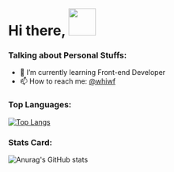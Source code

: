 ### <h1>Hi there, <img src="https://github.com/mitul3737/mitul3737/raw/main/Wave.gif" height="55px" width="55px" style="max-width:100%;"></h1> 

<!--
**whiwf/whiwf** is a ✨ _special_ ✨ repository because its `README.md` (this file) appears on your GitHub profile.

Here are some ideas to get you started:

- 🔭 I’m currently working on ...
- 👯 I’m looking to collaborate on ...
- 🤔 I’m looking for help with ...
- 💬 Ask me about ...
- 📫 How to reach me: ...
- 😄 Pronouns: ...
- ⚡ Fun fact: ...
-->

### Talking about Personal Stuffs:
- 🌱 I’m currently learning Front-end Developer
- 📫 How to reach me: <a href="fb.com/whiwf" target="_blank">@whiwf</a>

### Top Languages:
[![Top Langs](https://github-readme-stats.vercel.app/api/top-langs/?username=whiwf&layout=compact&hide=css)](https://github.com/anuraghazra/github-readme-stats)

### Stats Card:
![Anurag's GitHub stats](https://github-readme-stats.vercel.app/api?username=whiwf&show_icons=true&theme=tokyonight)
